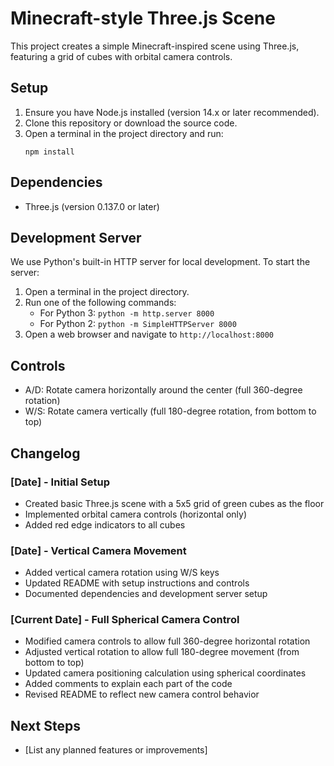 # Minecraft-style Three.js Scene

This project creates a simple Minecraft-inspired scene using Three.js, featuring a grid of cubes with orbital camera controls.

## Setup

1. Ensure you have Node.js installed (version 14.x or later recommended).
2. Clone this repository or download the source code.
3. Open a terminal in the project directory and run:
   ```
   npm install
   ```

## Dependencies

- Three.js (version 0.137.0 or later)

## Development Server

We use Python's built-in HTTP server for local development. To start the server:

1. Open a terminal in the project directory.
2. Run one of the following commands:
   - For Python 3: `python -m http.server 8000`
   - For Python 2: `python -m SimpleHTTPServer 8000`
3. Open a web browser and navigate to `http://localhost:8000`

## Controls

- A/D: Rotate camera horizontally around the center (full 360-degree rotation)
- W/S: Rotate camera vertically (full 180-degree rotation, from bottom to top)

## Changelog

### [Date] - Initial Setup
- Created basic Three.js scene with a 5x5 grid of green cubes as the floor
- Implemented orbital camera controls (horizontal only)
- Added red edge indicators to all cubes

### [Date] - Vertical Camera Movement
- Added vertical camera rotation using W/S keys
- Updated README with setup instructions and controls
- Documented dependencies and development server setup

### [Current Date] - Full Spherical Camera Control
- Modified camera controls to allow full 360-degree horizontal rotation
- Adjusted vertical rotation to allow full 180-degree movement (from bottom to top)
- Updated camera positioning calculation using spherical coordinates
- Added comments to explain each part of the code
- Revised README to reflect new camera control behavior

## Next Steps

- [List any planned features or improvements]